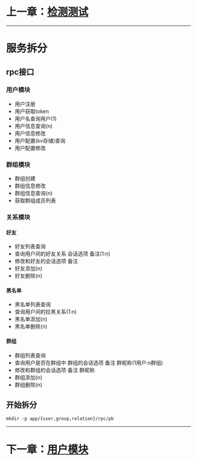 # 上一章：[检测测试](../day01/simple-test.md)

---

# 服务拆分

## rpc接口

### 用户模块

- 用户注册
- 用户获取token
- 用户名查询用户(1)
- 用户信息查询(n)
- 用户信息修改
- 用户配置(kv存储)查询
- 用户配置修改

### 群组模块

- 群组创建
- 群组信息修改
- 群组信息查询(n)
- 获取群组成员列表

### 关系模块

#### 好友

- 好友列表查询
- 查询用户间的好友关系 会话选项 备注(1:n)
- 修改和好友的会话选项 备注
- 好友添加(n)
- 好友删除(n)

#### 黑名单

- 黑名单列表查询
- 查询用户间的拉黑关系(1:n)
- 黑名单添加(n)
- 黑名单删除(n)

#### 群组

- 群组列表查询
- 查询用户是否在群组中 群组的会话选项 备注 群昵称(1用户:n群组)
- 修改和群组的会话选项 备注 群昵称
- 群组添加(n)
- 群组删除(n)

## 开始拆分
```shell
mkdir -p app/{user,group,relation}/rpc/pb
```

---

# 下一章：[用户模块](user-rpc.md)